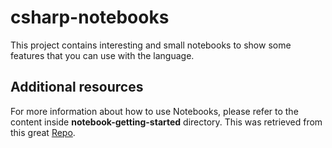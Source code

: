 # csharp-notebooks
This project contains interesting and small notebooks to show some features that you can use with the language.

## Additional resources

For more information about how to use Notebooks, please refer to the content inside **notebook-getting-started** directory. This was retrieved from this great [Repo](https://github.com/dotnet/csharp-notebooks).
